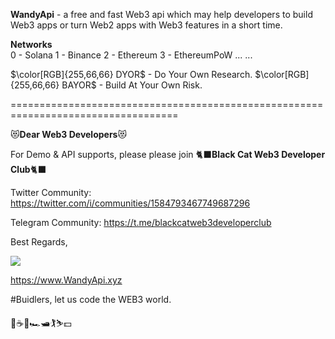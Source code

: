 
**WandyApi** - a free and fast Web3 api which may help developers to build Web3 apps or turn Web2 apps with Web3 features in a short time.

**Networks**  
0 - Solana   1 - Binance   2 - Ethereum   3 - EthereumPoW  ... ...  

$\color[RGB]{255,66,66} DYOR$ - Do Your Own Research. 
$\color[RGB]{255,66,66} BAYOR$ - Build At Your Own Risk. 

===================================================================================

:heart_eyes_cat:**Dear Web3 Developers**:heart_eyes_cat: 

For Demo & API supports, please please join :black_cat:**Black Cat Web3 Developer Club**:black_cat:  

Twitter Community: https://twitter.com/i/communities/1584793467749687296

Telegram Community: https://t.me/blackcatweb3developerclub

Best Regards,

![](https://www.wandyapi.xyz/logo192.png)

https://www.WandyApi.xyz

#Buidlers, let us code the WEB3 world.

:cherry_blossom::coffee::beers::racing_car::motor_boat::golfing::skier::dollar:
